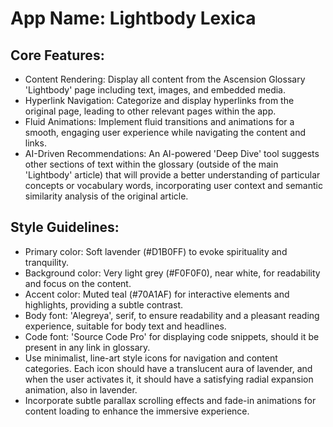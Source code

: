 # **App Name**: Lightbody Lexica

## Core Features:

- Content Rendering: Display all content from the Ascension Glossary 'Lightbody' page including text, images, and embedded media.
- Hyperlink Navigation: Categorize and display hyperlinks from the original page, leading to other relevant pages within the app.
- Fluid Animations: Implement fluid transitions and animations for a smooth, engaging user experience while navigating the content and links.
- AI-Driven Recommendations: An AI-powered 'Deep Dive' tool suggests other sections of text within the glossary (outside of the main 'Lightbody' article) that will provide a better understanding of particular concepts or vocabulary words, incorporating user context and semantic similarity analysis of the original article.

## Style Guidelines:

- Primary color: Soft lavender (#D1B0FF) to evoke spirituality and tranquility.
- Background color: Very light grey (#F0F0F0), near white, for readability and focus on the content.
- Accent color: Muted teal (#70A1AF) for interactive elements and highlights, providing a subtle contrast.
- Body font: 'Alegreya', serif, to ensure readability and a pleasant reading experience, suitable for body text and headlines.
- Code font: 'Source Code Pro' for displaying code snippets, should it be present in any link in glossary.
- Use minimalist, line-art style icons for navigation and content categories. Each icon should have a translucent aura of lavender, and when the user activates it, it should have a satisfying radial expansion animation, also in lavender.
- Incorporate subtle parallax scrolling effects and fade-in animations for content loading to enhance the immersive experience.